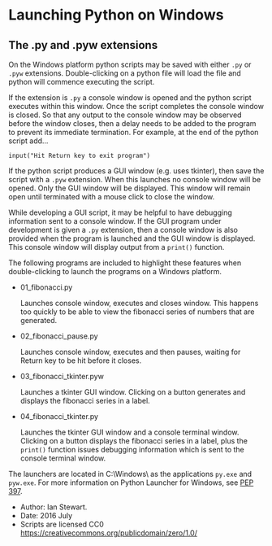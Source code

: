 # Launching Python on Windows

## The .py and .pyw extensions

On the Windows platform python scripts may be saved with either `.py` or `.pyw`
extensions. Double-clicking on a python file will load the file and python will
commence executing the script.

If the extension is `.py` a console window is opened and the python script
executes within this window. Once the script completes the console window is
closed. So that any output to the console window may be observed before the
window closes, then a delay needs to be added to the program to prevent its
immediate termination. For example, at the end of the python script add...

```
input("Hit Return key to exit program")
```

If the python script produces a GUI window (e.g. uses tkinter), then save the
script with a `.pyw` extension. When this launches no console window will be
opened. Only the GUI window will be displayed. This window will remain open
until terminated with a mouse click to close the window.

While developing a GUI script, it may be helpful to have debugging information
sent to a console window. If the GUI program under development is given a `.py`
extension, then a console window is also provided when the program is launched
and the GUI window is displayed. This console window will display output from a
`print()` function.

The following programs are included to highlight these features when
double-clicking to launch the programs on a Windows platform.

* 01_fibonacci.py

  Launches console window, executes and closes window. This happens too quickly
  to be able to view the fibonacci series of numbers that are generated.

* 02_fibonacci_pause.py

  Launches console window, executes and then pauses, waiting for Return key to
  be hit before it closes.

* 03_fibonacci_tkinter.pyw
 
  Launches a tkinter GUI window. Clicking on a button generates and displays
  the fibonacci series in a label.

* 04_fibonacci_tkinter.py

  Launches the tkinter GUI window and a console terminal window. Clicking on a
  button displays the fibonacci series in a label, plus the `print()` function
  issues debugging information which is sent to the console terminal window.

The launchers are located in C:\Windows\ as the applications `py.exe` and
`pyw.exe`. For more information on Python Launcher for Windows, see [PEP 397](https://www.python.org/dev/peps/pep-0397/).


* Author: Ian Stewart.
* Date: 2016 July
* Scripts are licensed CC0 https://creativecommons.org/publicdomain/zero/1.0/

